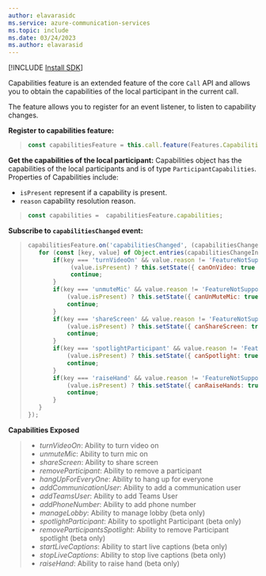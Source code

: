 ```yaml
---
author: elavarasidc
ms.service: azure-communication-services
ms.topic: include
ms.date: 03/24/2023
ms.author: elavarasid
---
```

[!INCLUDE [Install SDK](../install-sdk/install-sdk-web.md)]

Capabilities feature is an extended feature of the core `Call` API and allows you to obtain the capabilities of the local participant in the current call.


The feature allows you to register for an event listener, to listen to capability changes.

**Register to capabilities feature:**
>```js
>const capabilitiesFeature = this.call.feature(Features.Capabilities);
>```

**Get the capabilities of the local participant:**
Capabilities object has the capabilities of the local participants and is of type `ParticipantCapabilities`. Properties of Capabilities include:

- `isPresent` represent if a capability is present.
- `reason` capability resolution reason.

>```js
>const capabilities =  capabilitiesFeature.capabilities;
>```

**Subscribe to `capabilitiesChanged` event:**
>```js
>capabilitiesFeature.on('capabilitiesChanged', (capabilitiesChangeInfo) => {
>    for (const [key, value] of Object.entries(capabilitiesChangeInfo.newValue)) {
>        if(key === 'turnVideoOn' && value.reason != 'FeatureNotSupported') {
>             (value.isPresent) ? this.setState({ canOnVideo: true }) : this.setState({ canOnVideo: false });
>             continue;
>        }
>        if(key === 'unmuteMic' && value.reason != 'FeatureNotSupported') {
>            (value.isPresent) ? this.setState({ canUnMuteMic: true }) : this.setState({ canUnMuteMic: false });
>            continue;
>        }
>        if(key === 'shareScreen' && value.reason != 'FeatureNotSupported') {
>            (value.isPresent) ? this.setState({ canShareScreen: true }) : this.setState({ canShareScreen: false });
>            continue;
>        }
>        if(key === 'spotlightParticipant' && value.reason != 'FeatureNotSupported') {
>            (value.isPresent) ? this.setState({ canSpotlight: true }) : this.setState({ canSpotlight: false });
>            continue;
>        }
>        if(key === 'raiseHand' && value.reason != 'FeatureNotSupported') {
>            (value.isPresent) ? this.setState({ canRaiseHands: true }) : this.setState({ canRaiseHands: false });
>            continue;
>        }
>    }
>});
>```

**Capabilities Exposed**
> - *turnVideoOn*: Ability to turn video on
> - *unmuteMic*: Ability to turn mic on
> - *shareScreen*: Ability to share screen
> - *removeParticipant*: Ability to remove a participant
> - *hangUpForEveryOne*: Ability to hang up for everyone
> - *addCommunicationUser*: Ability to add a communication user
> - *addTeamsUser*: Ability to add Teams User
> - *addPhoneNumber*: Ability to add phone number
> - *manageLobby*: Ability to manage lobby (beta only)
> - *spotlightParticipant*: Ability to spotlight Participant (beta only)
> - *removeParticipantsSpotlight*: Ability to remove Participant spotlight (beta only)
> - *startLiveCaptions*: Ability to start live captions (beta only)
> - *stopLiveCaptions*: Ability to stop live captions (beta only)
> - *raiseHand*: Ability to raise hand (beta only)
